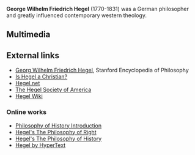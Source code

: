 **George Wilhelm Friedrich Hegel** (1770-1831) was a German
philosopher and greatly influenced contemporary western theology.

## Multimedia


## External links

-   [Georg Wilhelm Friedrich Hegel](http://plato.stanford.edu/entries/hegel/),
    Stanford Encyclopedia of Philosophy
-   [Is Hegel a Christian?](http://millinerd.com/2006/05/is-hegel-christian.html)
-   [Hegel.net](http://hegel.net/)
-   [The Hegel Society of America](http://www.hegel.org/index.html)
-   [Hegel Wiki](http://wiki.hegel.net/index.php/Main_Page)

### Online works

-   [Philosophy of History Introduction](http://www.class.uidaho.edu/mickelsen/texts/Hegel%20-%20Philosophy%20of%20History.htm)
-   [Hegel's The Philosophy of Right](http://libcom.org/library/philosophy-right-hegel)
-   [Hegel's The Philosophy of History](http://libcom.org/library/philosophy-history-hegel)
-   [Hegel by HyperText](http://www.marxists.org/reference/archive/hegel/index.htm)



